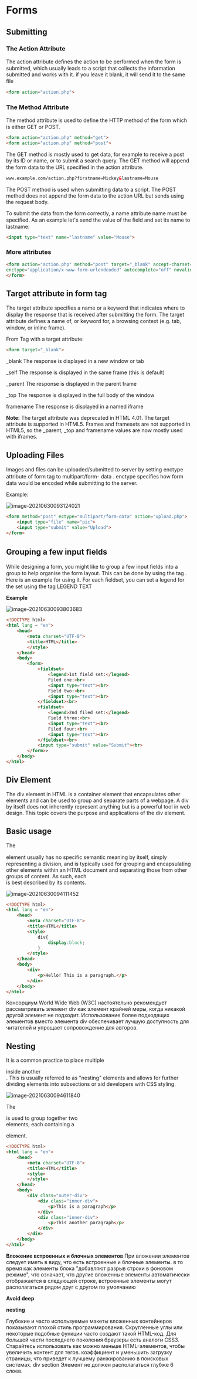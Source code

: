 # Forms

## Submitting

### The Action Attribute

The action attribute deﬁnes the action to be performed when the form is submitted, which usually leads to a script
that collects the information submitted and works with it. if you leave it blank, it will send it to the same ﬁle

```html
<form action="action.php">
```

### The Method Attribute

The method attribute is used to deﬁne the HTTP method of the form which is either GET or POST.

```html
<form action="action.php" method="get">
<form action="action.php" method="post">
```

The GET method is mostly used to get data, for example to receive a post by its ID or name, or to submit a search
query. The GET method will append the form data to the URL speciﬁed in the action attribute.

```html
www.example.com/action.php?firstname=Mickey&lastname=Mouse
```

The POST method is used when submitting data to a script. The POST method does not append the form data to
the action URL but sends using the request body.

To submit the data from the form correctly, a name attribute name must be speciﬁed.
As an example let's send the value of the ﬁeld and set its name to lastname:

```html
<input type="text" name="lastname" value="Mouse">
```

### More attributes

```html
<form action="action.php" method="post" target="_blank" accept-charset="UTF-8"
enctype="application/x-www-form-urlendcoded" autocomplete="off" novalidate>
</form>
```

## Target attribute in form tag

The target attribute speciﬁes a name or a keyword that indicates where to display the response that is received
after submitting the form.
The target attribute deﬁnes a name of, or keyword for, a browsing context (e.g. tab, window, or inline frame).

From Tag with a target attribute:

```html
<form target="_blank">
```

_blank                 The response is displayed in a new window or tab

_self 				   The response is displayed in the same frame (this is default)

_parent               The response is displayed in the parent frame

_top 					The response is displayed in the full body of the window

framename 		The response is displayed in a named iframe

**Note:** The target attribute was deprecated in HTML 4.01. The target attribute is supported in HTML5.
Frames and framesets are not supported in HTML5, so the _parent, _top and framename values are now
mostly used with iframes.

## Uploading Files

Images and ﬁles can be uploaded/submitted to server by setting enctype attribute of form tag to multipart/form-
data . enctype speciﬁes how form data would be encoded while submitting to the server.

Example:

![image-20210630093124021](/home/aidyn/snap/typora/39/.config/Typora/typora-user-images/image-20210630093124021.png)

```html
<form method="post" ectype="multipart/form-data" action="upload.php">
	<input type="file" name="pic">
	<input type="submit" value="Upload">
</form>
```

## Grouping a few input ﬁelds

While designing a form, you might like to group a few input ﬁelds into a group to help organise the form layout.
This can be done by using the tag . Here is an example for using it.
For each ﬁeldset, you can set a legend for the set using the tag LEGEND TEXT

**Example**

![image-20210630093803683](/home/aidyn/snap/typora/39/.config/Typora/typora-user-images/image-20210630093803683.png)

```html
<!DOCTYPE html>
<html lang = "en">
    <head>
        <meta charset="UTF-8">
        <title>HTML</title>
        </style>
    </head>
    <body>
        <form>
            <fieldset>
                <legend>1st field set:</legend>
                Filed one:<br>
                <input type="text"><br>
                Field two:<br>
                <input type="text"><br>
            </fieldset><br>
            <fieldset>
                <legend>2nd filed set:</legend>
                Field three:<br>
                <input type="text"><br>
                Filed four:<br>
                <input type="text"><br>
            </fieldset><br>
            <input type="submit" value="Submit"><br>
        </form>>
    </body>
</html>
```

## Div Element

The div element in HTML is a container element that encapsulates other elements and can be used to group and
separate parts of a webpage. A div by itself does not inherently represent anything but is a powerful tool in web
design. This topic covers the purpose and applications of the div element.

## Basic usage

The <div> element usually has no speciﬁc semantic meaning by itself, simply representing a division, and is typically
used for grouping and encapsulating other elements within an HTML document and separating those from other
groups of content. As such, each <div> is best described by its contents.

![image-20210630094111452](/home/aidyn/snap/typora/39/.config/Typora/typora-user-images/image-20210630094111452.png)

```html
<!DOCTYPE html>
<html lang = "en">
    <head>
        <meta charset="UTF-8">
        <title>HTML</title>
        <style>
            div{
                display:block;
            }
        </style>
    </head>
    <body>
        <div> 
            <p>Hello! This is a paragraph.</p>
        </div>
    </body>
</html>
```

Консорциум World Wide Web (W3C) настоятельно рекомендует рассматривать элемент div как
элемент крайней меры, когда никакой другой элемент не подходит. Использование более подходящих элементов
вместо элемента div обеспечивает лучшую доступность для читателей и упрощает сопровождение для авторов.

## Nesting

It is a common practice to place multiple <div> inside another <div> . This is usually referred to as "nesting"
elements and allows for further dividing elements into subsections or aid developers with CSS styling.

![image-20210630094611840](/home/aidyn/snap/typora/39/.config/Typora/typora-user-images/image-20210630094611840.png)

The <div class="outer-div"> is used to group together two <div class="inner-div"> elements; each containing
a <p> element.

```html
<!DOCTYPE html>
<html lang = "en">
    <head>
        <meta charset="UTF-8">
        <title>HTML</title>
        <style>
        </style>
    </head>
    <body>
        <div class="outer-div">
            <div class="inner-div">
                <p>This is a paragraph</p>
            </div>
            <div class="inner-div">
                <p>This another paragraph</p>
            </div>
        </div>
    </body>
</html>
```

**Вложение встроенных и блочных элементов** При вложении элементов следует иметь в виду, что есть встроенные и
блочные элементы. в то время как элементы блока "добавляют разрыв строки в фоновом режиме", что означает, что другие вложенные элементы
автоматически отображается в следующей строке, встроенные элементы могут располагаться рядом друг с другом по умолчанию

**Avoid deep <div> nesting** 

Глубокие и часто используемые макеты вложенных контейнеров показывают плохой стиль программирования.
Скругленные углы или некоторые подобные функции часто создают такой HTML-код. Для большей части последнего поколения
браузеры есть аналоги CSS3. Старайтесь использовать как можно меньше HTML-элементов, чтобы увеличить контент для тегов.
коэффициент и уменьшить загрузку страницы, что приведет к лучшему ранжированию в поисковых системах.
div section Элемент не должен располагаться глубже 6 слоев.



